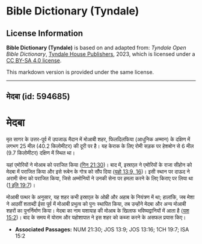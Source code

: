 # Bible Dictionary (Tyndale)

## License Information

**Bible Dictionary (Tyndale)** is based on and adapted from: _Tyndale Open Bible Dictionary_, [Tyndale House Publishers](https://tyndaleopenresources.com/), 2023, which is licensed under a [CC BY-SA 4.0 license](https://creativecommons.org/licenses/by-sa/4.0/legalcode.en).

This markdown version is provided under the same license.



--------------------------------

## मेदबा (id: 594685)

मेदबा
=====

मृत सागर के उत्तर\-पूर्व में उपजाऊ मैदान में मोआबी शहर, फिलदिलफिया (आधुनिक अम्मान) के दक्षिण में लगभग 25 मील (40\.2 किलोमीटर) की दूरी पर है। यह केराक के लिए रोमी सड़क पर हेशबोन से 6 मील (9\.7 किलोमीटर) दक्षिण में स्थित था।

यहां एमोरियों ने मोआब को पराजित किया ([गिन 21:30](https://ref.ly/Num21:30))। बाद में, इस्राएल ने एमोरियों के राजा सीहोन को मेदबा में पराजित किया और इसे रूबेन के गोत्र को सौंप दिया ([यहो 13:9, 16](https://ref.ly/Josh13:9,Josh13:16))। इसी स्थान पर दाऊद ने अरामी सेना को पराजित किया, जिसे अम्मोनियों ने उनकी सेना पर हमला करने के लिए किराए पर लिया था ([1 इति 19:7](https://ref.ly/1Chr19:7))।

मोआबी पत्थर के अनुसार, यह शहर कभी इस्राएल के ओम्री और अहाब के नियंत्रण में था; हालांकि, जब मेशा ने आठवीं शताब्दी ईसा पूर्व में मोआबी प्रभुत्व को पुनः स्थापित किया, तब उन्होंने मेदबा और अन्य मोआबी शहरों का पुनर्निर्माण किया। मेदबा का नाम यशायाह की मोआब के खिलाफ भविष्यद्वानियों में आता है ([यश 15:2](https://ref.ly/Isa15:2))। बाद के समय में योराम और यहोशापात ने इस शहर को कब्जा करने के असफल प्रयास किए।

* **Associated Passages:** NUM 21:30; JOS 13:9; JOS 13:16; 1CH 19:7; ISA 15:2

